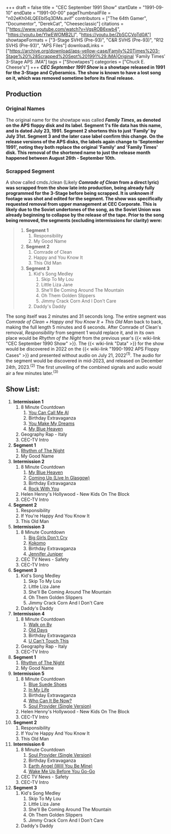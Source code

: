 +++
draft = false
title = "CEC September 1991 Show"
startDate = "1991-09-10"
endDate = "1991-00-00"
pageThumbnailFile = "n02eKh04LQEEbI5q3DMs.avif"
contributors = ["The 64th Gamer", "Documentor", "DerekCat", "Cheeseclassic"]
citations = ["https://www.youtube.com/watch?v=VgsROB6xwb4", "https://youtu.be/YIwEWOMB2LI", "https://youtu.be/ZbSCCVqTd0A"]
showtapeFormats = ["3-Stage SVHS (Pre-93)", "C&R SVHS (Pre-93)", "R12 SVHS (Pre-93)", "APS Files"]
downloadLinks = ["https://archive.org/download/aps-yellow-case/Family%20Times%203-Stage%20%28Scrapped%20Sept%201991%29.IMA|Original 'Family Times' 3-Stage APS .IMA"]
tags = ["Showtapes"]
categories = ["Chuck E. Cheese's"]
+++
***CEC September 1991 Show* is a showtape released in 1991 for the 3-Stage and Cyberamics.
The show is known to have a lost song on it, which was removed sometime before its final release.**

## Production

### Original Names

The original name for the showtape was called ***Family Times*, as denoted on the APS floppy disk and its label. Segment 1's file data has this name, and is dated July 23, 1991. Segment 2 shortens this to just 'Family' by July 31st. Segment 3 and the later case label confirm this change.
On the release versions of the APS disks, the labels again change to 'September 1991', noting they both replace the original 'Family' and 'Family Times' disk. This removal of the shortened name to just the release month happened between August 26th - September 10th.**

### Scrapped Segment

A show called cmds./clean (Likely ***Comrade of Clean* from a direct lyric) was scrapped from the show late into production, being already fully programmed for the 3-Stage before being scrapped. It is unknown if footage was shot and edited for the segment.
The show was specifically requested removal from upper management at CEC Corporate. This is likely due to the Soviet undertones of the song, as the Soviet Union was already beginning to collapse by the release of the tape.
Prior to the song being removed, the segments (excluding intermissions for clarity) were:**

> 1.  **Segment 1**
>     1.  Responsibility
>     2.  My Good Name
> 2.  **Segment 2**
>     1.  Comrade of Clean
>     2.  Happy and You Know It
>     3.  This Old Man
> 3.  **Segment 3**
>     1.  Kid's Song Medley
>         1.  Skip To My Lou
>         2.  Little Liza Jane
>         3.  She'll Be Coming Around The Mountain
>         4.  Oh Them Golden Slippers
>         5.  Jimmy Crack Corn And I Don't Care
>     2.  Daddy's Daddy

The song itself was 2 minutes and 31 seconds long. The entire segment was *Comrade of Clean + Happy and You Know It + This Old Man* back to back, making the full length 5 minutes and 6 seconds. After Comrade of Clean's removal, *Responsibility* from segment 1 would replace it, and in its own place would be *Rhythm of the Night* from the previous year's {{< wiki-link "CEC September 1990 Show" >}}.
The {{< wiki-link "Data" >}} for the show would be discovered in 2022 on the {{< wiki-link "1990-1992 APS Floppy Cases" >}} and presented without audio on July 21, 2022<sup>(1)</sup>. The audio for the segment would be discovered in mid-2023, and released on December 24th, 2023.<sup>(2)</sup> The first unveiling of the combined signals and audio would air a few minutes later.<sup>(3)</sup>

## Show List:

1.  **Intermission 1**
    1.  8 Minute Countdown
        1.  [You Can Call Me Al](https://en.wikipedia.org/wiki/You_Can_Call_Me_Al)
        2.  Birthday Extravaganza
        3.  [You Make My Dreams](https://en.wikipedia.org/wiki/You_Make_My_Dreams)
        4.  [My Blue Heaven](https://en.wikipedia.org/wiki/Fats_Domino_Rock_and_Rollin%27)
    2.  Geography Rap - Italy
    3.  CEC-TV Intro
2.  **Segment 1**
    1.  [Rhythm of The Night](https://en.m.wikipedia.org/wiki/Rhythm_of_the_Night_(song))
    2.  My Good Name
3.  **Intermission 2**
    1.  8 Minute Countdown
        1.  [My Blue Heaven](https://en.wikipedia.org/wiki/Fats_Domino_Rock_and_Rollin%27)
        2.  [Coming Up (Live In Glasgow)](https://en.wikipedia.org/wiki/Coming_Up_(song))
        3.  Birthday Extravaganza
        4.  [Rock With You](https://en.wikipedia.org/wiki/Rock_with_You)
    2.  Helen Henny's Hollywood - New Kids On The Block
    3.  CEC-TV Intro
4.  **Segment 2**
    1.  Responsibility
    2.  If You're Happy And You Know It
    3.  This Old Man
5.  **Intermission 3**
    1.  8 Minute Countdown
        1.  [Big Girls Don't Cry](https://en.wikipedia.org/wiki/Big_Girls_Don%27t_Cry_(The_Four_Seasons_song))
        2.  [Kokomo](https://en.wikipedia.org/wiki/Kokomo_(song))
        3.  Birthday Extravaganza
        4.  [Jennifer Juniper](https://en.wikipedia.org/wiki/Jennifer_Juniper)
    2.  CEC TV News - Safety
    3.  CEC-TV Intro
6.  **Segment 3**
    1.  Kid's Song Medley
        1.  Skip To My Lou
        2.  Little Liza Jane
        3.  She'll Be Coming Around The Mountain
        4.  Oh Them Golden Slippers
        5.  Jimmy Crack Corn And I Don't Care
    2.  Daddy's Daddy
7.  **Intermission 4**
    1.  8 Minute Countdown
        1.  [Walk on By](https://en.wikipedia.org/wiki/Walk_On_By_(song))
        2.  [Old Days](https://en.wikipedia.org/wiki/Old_Days)
        3.  Birthday Extravaganza
        4.  [U Can't Touch This](https://en.wikipedia.org/wiki/U_Can%27t_Touch_This)
    2.  Geography Rap - Italy
    3.  CEC-TV Intro
8.  **Segment 1**
    1.  [Rhythm of The Night](https://en.m.wikipedia.org/wiki/Rhythm_of_the_Night_(song))
    2.  My Good Name
9.  **Intermission 5**
    1.  8 Minute Countdown
        1.  [Blue Suede Shoes](https://en.wikipedia.org/wiki/G.I._Blues_(soundtrack))
        2.  [In My Life](https://en.wikipedia.org/wiki/In_My_Life)
        3.  Birthday Extravaganza
        4.  [Who Can It Be Now?](https://en.wikipedia.org/wiki/Who_Can_It_Be_Now%3F)
        5.  [Soul Provider (Single Version)](https://en.wikipedia.org/wiki/Soul_Provider)
    2.  Helen Henny's Hollywood - New Kids On The Block
    3.  CEC-TV Intro
10. **Segment 2**
    1.  Responsibility
    2.  If You're Happy And You Know It
    3.  This Old Man
11. **Intermission 6**
    1.  8 Minute Countdown
        1.  [Soul Provider (Single Version)](https://en.wikipedia.org/wiki/Soul_Provider)
        2.  Birthday Extravaganza
        3.  [Earth Angel (Will You Be Mine)](https://en.wikipedia.org/wiki/Earth_Angel)
        4.  [Wake Me Up Before You Go-Go](https://en.wikipedia.org/wiki/Wake_Me_Up_Before_You_Go-Go)
    2.  CEC TV News - Safety
    3.  CEC-TV Intro
12. **Segment 3**
    1.  Kid's Song Medley
        1.  Skip To My Lou
        2.  Little Liza Jane
        3.  She'll Be Coming Around The Mountain
        4.  Oh Them Golden Slippers
        5.  Jimmy Crack Corn And I Don't Care
    2.  Daddy's Daddy
